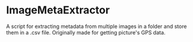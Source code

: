 # ImageMetaExtractor
A script for extracting metadata from multiple images in a folder and store them in a
.csv file.
Originally made for getting picture's GPS data.
